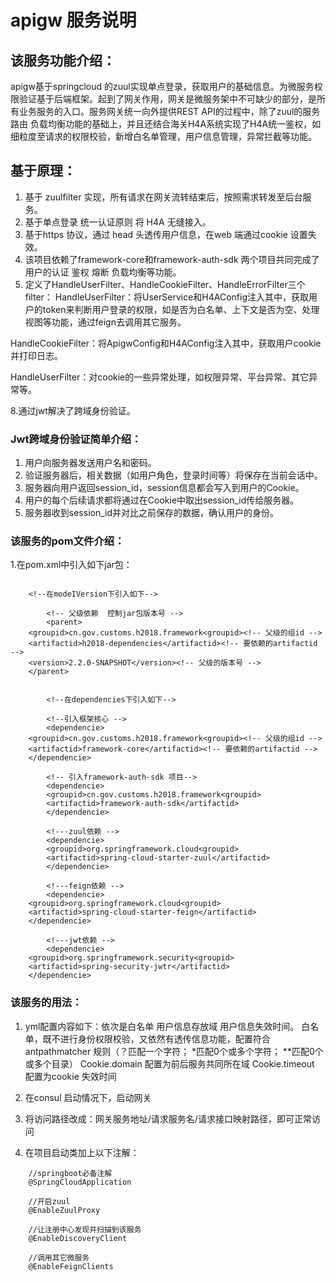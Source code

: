 # apigw 服务说明


## 该服务功能介绍：
apigw基于springcloud 的zuul实现单点登录，获取用户的基础信息。为微服务权限验证基于后端框架。起到了网关作用，网关是微服务架中不可缺少的部分，是所有业务服务的入口。服务网关统一向外提供REST API的过程中，除了zuul的服务路由 负载均衡功能的基础上，并且还结合海关H4A系统实现了H4A统一鉴权，如细粒度至请求的权限校验，新增白名单管理，用户信息管理，异常拦截等功能。


## 基于原理：
1. 基于 zuulfilter 实现，所有请求在网关流转结束后，按照需求转发至后台服务。    
2. 基于单点登录  统一认证原则 将 H4A 无缝接入。     
3. 基于https 协议，通过 head 头透传用户信息，在web 端通过cookie 设置失效。
4. 该项目依赖了framework-core和framework-auth-sdk 两个项目共同完成了用户的认证 鉴权 熔断 负载均衡等功能。
5. 定义了HandleUserFilter、HandleCookieFilter、HandleErrorFilter三个filter：
HandleUserFilter：将UserService和H4AConfig注入其中，获取用户的token来判断用户登录的权限，如是否为白名单、上下文是否为空、处理视图等功能，通过feign去调用其它服务。

HandleCookieFilter：将ApigwConfig和H4AConfig注入其中，获取用户cookie并打印日志。

HandleUserFilter：对cookie的一些异常处理，如权限异常、平台异常、其它异常等。

8.通过jwt解决了跨域身份验证。


### Jwt跨域身份验证简单介绍：
1. 用户向服务器发送用户名和密码。
2. 验证服务器后，相关数据（如用户角色，登录时间等）将保存在当前会话中。
3. 服务器向用户返回session_id，session信息都会写入到用户的Cookie。
4. 用户的每个后续请求都将通过在Cookie中取出session_id传给服务器。
5. 服务器收到session_id并对比之前保存的数据，确认用户的身份。

### 该服务的pom文件介绍：

1.在pom.xml中引入如下jar包：
  
```
  
	<!--在modeIVersion下引入如下-->
   
        <!-- 父级依赖  控制jar包版本号 -->
        <parent>
	<groupid>cn.gov.customs.h2018.framework<groupid><!-- 父级的组id -->
	<artifactid>h2018-dependencies</artifactid><!-- 要依赖的artifactid -->
	<version>2.2.0-SNAPSHOT</version><!-- 父级的版本号 -->
	</parent>


        <!--在dependencies下引入如下-->

        <!--引入框架核心 -->
        <dependencie>
	<groupid>cn.gov.customs.h2018.framework<groupid><!-- 父级的组id -->
	<artifactid>framework-core</artifactid><!-- 要依赖的artifactid -->
	</dependencie>

        <!-- 引入framework-auth-sdk 项目-->
        <dependencie>
        <groupid>cn.gov.customs.h2018.framework<groupid>
        <artifactid>framework-auth-sdk</artifactid>
        </dependencie>

        <!---zuul依赖 -->
        <dependencie>
        <groupid>org.springframework.cloud<groupid>
        <artifactid>spring-cloud-starter-zuul</artifactid>
        </dependencie>

        <!---feign依赖 -->
        <dependencie>
	<groupid>org.springframework.cloud<groupid>
	<artifactid>spring-cloud-starter-feign</artifactid>
	</dependencie>

        <!---jwt依赖 -->
        <dependencie>
	<groupid>org.springframework.security<groupid>
	<artifactid>spring-security-jwtr</artifactid>
	</dependencie>
```


### 该服务的用法：
1. yml配置内容如下：依次是白名单 用户信息存放域 用户信息失效时间。
白名单，既不进行身份权限校验，又依然有透传信息功能，配置符合 antpathmatcher 规则（？匹配一个字符； \*匹配0个或多个字符； \*\*匹配0个或多个目录）
Cookie.domain 配置为前后服务共同所在域
Cookie.timeout 配置为cookie 失效时间

2. 在consul 启动情况下，启动网关

3. 将访问路径改成：网关服务地址/请求服务名/请求接口映射路径，即可正常访问
    
4. 在项目启动类加上以下注解：
```
    //springboot必备注解 
	@SpringCloudApplication

    //开启zuul
	@EnableZuulProxy 

    //让注册中心发现并扫描到该服务
	@EnableDiscoveryClient 

    //调用其它微服务
	@EnableFeignClients 
```
